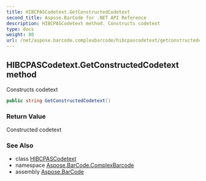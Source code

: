 ```yaml
---
title: HIBCPASCodetext.GetConstructedCodetext
second_title: Aspose.BarCode for .NET API Reference
description: HIBCPASCodetext method. Constructs codetext
type: docs
weight: 80
url: /net/aspose.barcode.complexbarcode/hibcpascodetext/getconstructedcodetext/
---
```

## HIBCPASCodetext.GetConstructedCodetext method

Constructs codetext

```csharp
public string GetConstructedCodetext()
```

### Return Value

Constructed codetext

### See Also

* class [HIBCPASCodetext](../)
* namespace [Aspose.BarCode.ComplexBarcode](../../../aspose.barcode.complexbarcode/)
* assembly [Aspose.BarCode](../../../)


